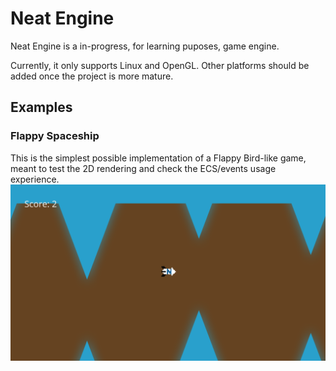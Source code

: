 # Neat Engine

Neat Engine is a in-progress, for learning puposes, game engine.

Currently, it only supports Linux and OpenGL. Other platforms should be added once the project is more mature.

## Examples
### Flappy Spaceship
This is the simplest possible implementation of a Flappy Bird-like game, meant to test the 2D rendering and check the ECS/events usage experience.
![Flappy Spaceship](FlappySpaceship.png)